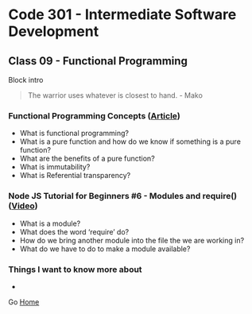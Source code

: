 # Code 301 - Intermediate Software Development

## Class 09 - Functional Programming

Block intro

> The warrior uses whatever is closest to hand. - Mako

### Functional Programming Concepts ([Article](https://medium.com/the-renaissance-developer/concepts-of-functional-programming-in-javascript-6bc84220d2aa))

* What is functional programming?
* What is a pure function and how do we know if something is a pure function?
* What are the benefits of a pure function?
* What is immutability?
* What is Referential transparency?



### Node JS Tutorial for Beginners #6 - Modules and require() ([Video](https://www.youtube.com/watch?v=xHLd36QoS4k))

* What is a module?
* What does the word ‘require’ do?
* How do we bring another module into the file the we are working in?
* What do we have to do to make a module available?



### Things I want to know more about

* 

Go [Home](index.md)
